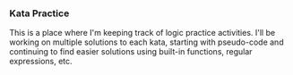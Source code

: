 ### Kata Practice

This is a place where I'm keeping track of logic practice activities. I'll be working on multiple solutions to each kata, starting with pseudo-code and continuing to find easier solutions using built-in functions, regular expressions, etc.